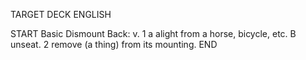 TARGET DECK
ENGLISH

START
Basic
Dismount
Back: v. 1 a alight from a horse, bicycle, etc. B unseat. 2 remove (a thing) from its mounting.
END
